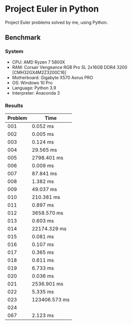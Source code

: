 # Project Euler in Python
Project Euler problems solved by me, using Python.
## Benchmark
### System
- CPU: AMD Ryzen 7 5800X
- RAM: Corsair Vengeance RGB Pro SL 2x16GB DDR4 3200 [CMH32GX4M2Z3200C16]
- Motherboard: Gigabyte X570 Aorus PRO
- OS: Windows 10 Pro
- Language: Python 3.9
- Interpreter: Anaconda 3

### Results
Problem | Time
--- | ---
001 | 0.052 ms
002 | 0.005 ms
003 | 0.124 ms
004 | 29.565 ms
005 | 2798.401 ms
006 | 0.009 ms
007 | 87.841 ms
008 | 1.382 ms
009 | 49.037 ms
010 | 210.381 ms
011 | 0.897 ms
012 | 3658.570 ms
013 | 0.603 ms
014 | 22174.329 ms
015 | 0.081 ms
016 | 0.107 ms
017 | 0.365 ms
018 | 0.611 ms
019 | 6.733 ms
020 | 0.036 ms
021 | 2536.901 ms
022 | 5.335 ms
023 | 123406.573 ms
024 | 
067 | 2.123 ms

